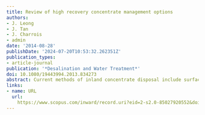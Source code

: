 ```yaml
---
title: Review of high recovery concentrate management options
authors:
- J. Leong
- J. Tan
- J. Charrois
- admin
date: '2014-08-28'
publishDate: '2024-07-20T10:53:32.262351Z'
publication_types:
- article-journal
publication: '*Desalination and Water Treatment*'
doi: 10.1080/19443994.2013.834273
abstract: Current methods of inland concentrate disposal include surface water discharge, deep-well injection and evaporation ponds. These methods are unsustainable and are limited by high capital cost and non-ubiquitous applications. This paper gives an overview of potential alternatives and technologies available that can reduce the concentrate formed via reducing its volume or recycling. Potential alternatives explored have been electrodialysis, mechanical evaporation, vibratory shear-enhanced process (VSEP) and wind-aided intensification of evaporation. All technologies have potential for use in areas distant from the coast and have better performance than currents management techniques. This paper reviews multiple studies that have explored alternate technologies for concentrate disposal in terms of economics and feasibility. Of the five case studies presented, VSEP shows promise as a secondary system of treatment via enhancing percentage recovery; higher permeate flux and lower operational costs.
links:
- name: URL
  url: 
    https://www.scopus.com/inward/record.uri?eid=2-s2.0-85027920552&doi=10.1080%2f19443994.2013.834273&partnerID=40&md5=2c979b72f3ef0bfbdf8c057947ac1622
---
```


